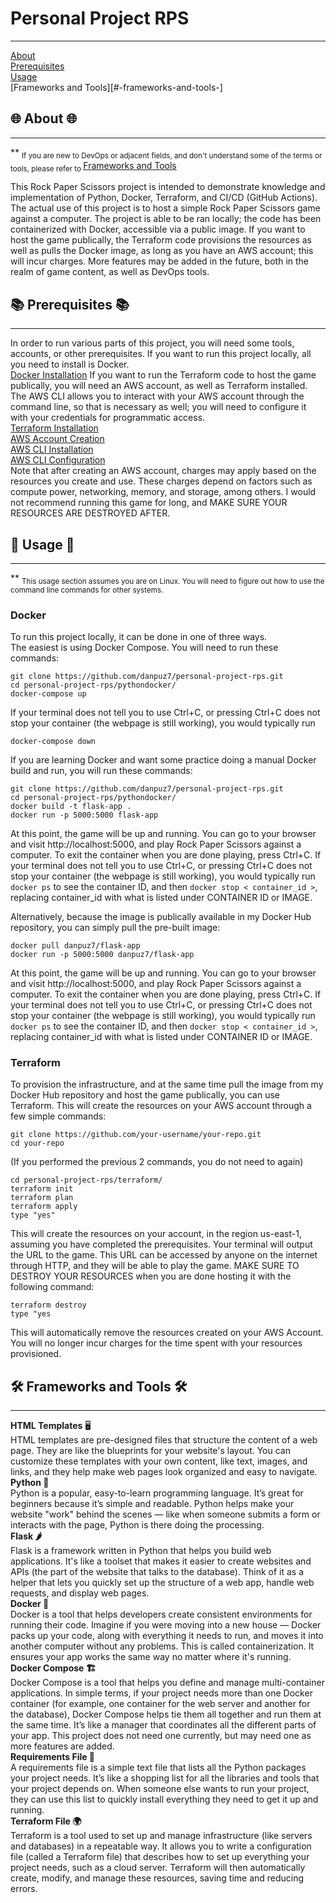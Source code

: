 # Personal Project RPS
___
[About](#-about-)  
[Prerequisites](#-prerequisites-)  
[Usage](#-usage-)  
[Frameworks and Tools][#-frameworks-and-tools-]  
## 🌐 About 🌐
---
** <sub> If you are new to DevOps or adjacent fields, and don't understand some of the terms or tools, please refer to </sub> [Frameworks and Tools](#frameworks-and-tools) 

This Rock Paper Scissors project is intended to demonstrate knowledge and implementation of Python, Docker, Terraform, and CI/CD (GitHub Actions). The actual use of this project is to host a simple Rock Paper Scissors game against a computer.
The project is able to be ran locally; the code has been containerized with Docker, accessible via a public image. 
If you want to host the game publically, the Terraform code provisions the resources as well as pulls the Docker image, as long as you have an AWS account; this will incur charges.
More features may be added in the future, both in the realm of game content, as well as DevOps tools.

## 📚 Prerequisites 📚
---
In order to run various parts of this project, you will need some tools, accounts, or other prerequisites. 
If you want to run this project locally, all you need to install is Docker.  
[Docker Installation](https://docs.docker.com/engine/install/)
If you want to run the Terraform code to host the game publically, you will need an AWS account, as well as Terraform installed. The AWS CLI allows you to interact with your AWS account through the command line, so that is necessary as well; you will need to configure it with your credentials for programmatic access.  
[Terraform Installation](https://developer.hashicorp.com/terraform/tutorials/aws-get-started/install-cli)  
[AWS Account Creation](https://aws.amazon.com/free/gclid=CjwKCAiA9IC6BhA3EiwAsbltOCfNuG34WyNDZDb2fXJjLn2NuxdAWLU5rcUFP6xqum8CGNS3bVp76xoC2_UQAvD_BwE&trk=78b916d7-7c94-4cab-98d9-0ce5e648dd5f&sc_channel=ps&ef_id=CjwKCAiA9IC6BhA3EiwAsbltOCfNuG34WyNDZDb2fXJjLn2NuxdAWLU5rcUFP6xqum8CGNS3bVp76xoC2_UQAvD_BwE:G:s&s_kwcid=AL!4422!3!432339156165!e!!g!!aws%20account!9572385111!102212379047&all-free-tier.sort-by=item.additionalFields.SortRank&all-free-tier.sort-order=asc&awsf.Free%20Tier%20Types=*all&awsf.Free%20Tier%20Categories=*all)  
[AWS CLI Installation](https://docs.aws.amazon.com/cli/latest/userguide/getting-started-install.html)  
[AWS CLI Configuration](https://docs.aws.amazon.com/cli/latest/userguide/getting-started-quickstart.html)  
Note that after creating an AWS account, charges may apply based on the resources you create and use. These charges depend on factors such as compute power, networking, memory, and storage, among others. I would not recommend running this game for long, and MAKE SURE YOUR RESOURCES ARE DESTROYED AFTER.  

## 🚀 Usage 🚀
---
** <sub> This usage section assumes you are on Linux. You will need to figure out how to use the command line commands for other systems. </sub>    
### Docker
To run this project locally, it can be done in one of three ways.  
The easiest is using Docker Compose. You will need to run these commands:
```
git clone https://github.com/danpuz7/personal-project-rps.git
cd personal-project-rps/pythondocker/
docker-compose up
```
If your terminal does not tell you to use Ctrl+C, or pressing Ctrl+C does not stop your container (the webpage is still working), you would typically run 
``` 
docker-compose down
```  
If you are learning Docker and want some practice doing a manual Docker build and run, you will run these commands:
``` 
git clone https://github.com/danpuz7/personal-project-rps.git
cd personal-project-rps/pythondocker/
docker build -t flask-app .
docker run -p 5000:5000 flask-app
```
At this point, the game will be up and running. You can go to your browser and visit http://localhost:5000, and play Rock Paper Scissors against a computer.
To exit the container when you are done playing, press Ctrl+C. 
If your terminal does not tell you to use Ctrl+C, or pressing Ctrl+C does not stop your container (the webpage is still working), you would typically run ``` docker ps ``` to see the container ID, and then ``` docker stop < container_id > ```, replacing container_id with what is listed under CONTAINER ID or IMAGE. 

Alternatively, because the image is publically available in my Docker Hub repository, you can simply pull the pre-built image:
```
docker pull danpuz7/flask-app
docker run -p 5000:5000 danpuz7/flask-app
```
At this point, the game will be up and running. You can go to your browser and visit http://localhost:5000, and play Rock Paper Scissors against a computer.
To exit the container when you are done playing, press Ctrl+C. 
If your terminal does not tell you to use Ctrl+C, or pressing Ctrl+C does not stop your container (the webpage is still working), you would typically run ``` docker ps ``` to see the container ID, and then ``` docker stop < container_id > ```, replacing container_id with what is listed under CONTAINER ID or IMAGE.

### Terraform 
To provision the infrastructure, and at the same time pull the image from my Docker Hub repository and host the game publically, you can use Terraform. This will create the resources on your AWS account through a few simple commands:
```
git clone https://github.com/your-username/your-repo.git
cd your-repo
```
(If you performed the previous 2 commands, you do not need to again)
```
cd personal-project-rps/terraform/
terraform init
terraform plan
terraform apply
type "yes" 
```
This will create the resources on your account, in the region us-east-1, assuming you have completed the prerequisites. 
Your terminal will output the URL to the game. This URL can be accessed by anyone on the internet through HTTP, and they will be able to play the game. 
MAKE SURE TO DESTROY YOUR RESOURCES when you are done hosting it with the following command:
```
terraform destroy
type "yes
```
This will automatically remove the resources created on your AWS Account. You will no longer incur charges for the time spent with your resources provisioned.

## 🛠️ Frameworks and Tools 🛠️
---
__HTML Templates__ 🖥️  
HTML templates are pre-designed files that structure the content of a web page. They are like the blueprints for your website's layout. You can customize these templates with your own content, like text, images, and links, and they help make web pages look organized and easy to navigate.  
__Python 🐍__   
Python is a popular, easy-to-learn programming language. It’s great for beginners because it’s simple and readable. Python helps make your website "work" behind the scenes — like when someone submits a form or interacts with the page, Python is there doing the processing.  
__Flask 🌶️__    
Flask is a framework written in Python that helps you build web applications. It's like a toolset that makes it easier to create websites and APIs (the part of the website that talks to the database). Think of it as a helper that lets you quickly set up the structure of a web app, handle web requests, and display web pages.  
__Docker 🐳__  
Docker is a tool that helps developers create consistent environments for running their code. Imagine if you were moving into a new house — Docker packs up your code, along with everything it needs to run, and moves it into another computer without any problems. This is called containerization. It ensures your app works the same way no matter where it's running.  
__Docker Compose 🏗️__  
Docker Compose is a tool that helps you define and manage multi-container applications. In simple terms, if your project needs more than one Docker container (for example, one container for the web server and another for the database), Docker Compose helps tie them all together and run them at the same time. It’s like a manager that coordinates all the different parts of your app. This project does not need one currently, but may need one as more features are added.   
__Requirements File 📄__     
A requirements file is a simple text file that lists all the Python packages your project needs. It’s like a shopping list for all the libraries and tools that your project depends on. When someone else wants to run your project, they can use this list to quickly install everything they need to get it up and running.  
__Terraform File 🌍__      
Terraform is a tool used to set up and manage infrastructure (like servers and databases) in a repeatable way. It allows you to write a configuration file (called a Terraform file) that describes how to set up everything your project needs, such as a cloud server. Terraform will then automatically create, modify, and manage these resources, saving time and reducing errors.  

[def]: #️-frameworks-and-tools-